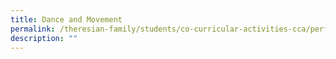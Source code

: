 ```yaml
---
title: Dance and Movement
permalink: /theresian-family/students/co-curricular-activities-cca/performing-arts/dance-and-movement/
description: ""
---
```

